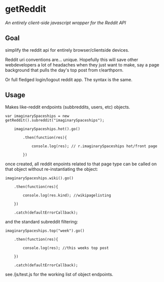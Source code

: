 # getReddit
*An entirely client-side javascript wrapper for the Reddit API*

## Goal

simplify the reddit api for entirely browser/clientside devices. 

Reddit uri conventions are... unique. Hopefully this will save other webdevelopers a lot of headaches when they just want to make, say a page background that pulls the day's top post from r/earthporn.

Or full fledged login/logout reddit app. The syntax is the same. 


## Usage

Makes like-reddit endpoints (subbreddits, users, etc) objects. 

    var imaginarySpaceships = new getReddit().subreddit("imaginarySpaceships");

        imaginarySpaceships.hot().go()

            .then(function(res){

                console.log(res); // r.imaginarySpaceships hot/front page

            })

once created, all reddit enpoints related to that page type can be called on that object without re-instantiating the object:
        
    imaginarySpaceships.wiki().go()

        .then(function(res){

            console.log(res.kind); //wikipagelisting 

        })

        .catch(defaultErrorCallback);

and the standard subreddit filtering:

    imaginarySpaceships.top("week").go()

        .then(function(res){

            console.log(res); //this weeks top post 

        })

        .catch(defaultErrorCallback);

see /js/test.js for the working list of object endpoints. 
